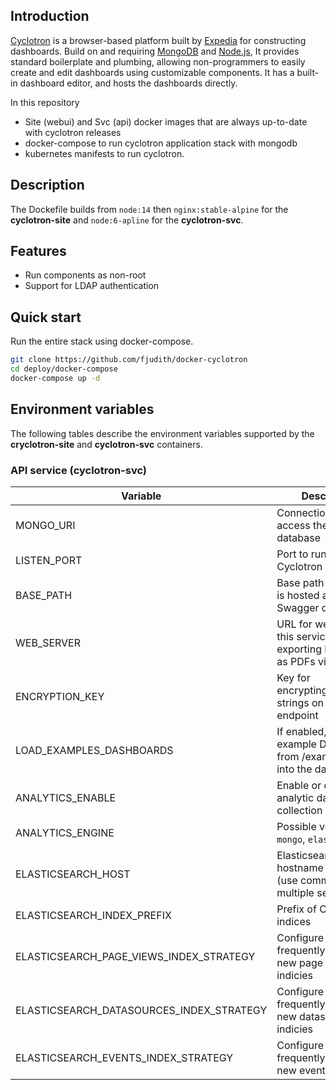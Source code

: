 ## Introduction

[Cyclotron](https://cyclotron.io) is a browser-based platform built by [Expedia](https://expedia.com) for constructing dashboards. Build on and requiring [MongoDB](https://mongdb.com) and [Node.js](https://nodejs.org), It provides standard boilerplate and plumbing, allowing non-programmers to easily create and edit dashboards using customizable components. It has a built-in dashboard editor, and hosts the dashboards directly.

In this repository

* Site (webui) and Svc (api) docker images that are always up-to-date with cyclotron releases
* docker-compose to run cyclotron application stack with mongodb
* kubernetes manifests to run cyclotron.

## Description

The Dockefile builds from `node:14` then `nginx:stable-alpine` for the **cyclotron-site** and `node:6-apline` for the **cyclotron-svc**.

## Features

* Run components as non-root
* Support for LDAP authentication

## Quick start

Run the entire stack using docker-compose.

```bash
git clone https://github.com/fjudith/docker-cyclotron
cd deploy/docker-compose
docker-compose up -d
```

## Environment variables

The following tables describe the environment variables supported by the **cryclotron-site** and **cyclotron-svc** containers.


### API service (cyclotron-svc)

Variable | Description | Default
-------- | ----------- | -------
MONGO_URI | Connection string to access the MongoDB database | `mongo://mongodb:27017/cyclotron`
LISTEN_PORT | Port to run the Cyclotron Service on | `8087`
BASE_PATH | Base path this server is hosted at; used by Swagger docs | `/`
WEB_SERVER | URL for website using this service; Used for exporting Dashboards as PDFs via CasperJS | `http://cyclotron-site`
ENCRYPTION_KEY | Key for encrypting/decrypting strings on the /crypto endpoint | `""`
LOAD_EXAMPLES_DASHBOARDS | If enabled, loads example Dashboards from /examples folder into the database | `True`
ANALYTICS_ENABLE | Enable or disable analytic data collection | `False`
ANALYTICS_ENGINE | Possible values: `mongo`, `elasticsearch` | `mongo`
ELASTICSEARCH_HOST | Elasticsearch server hostname and port (use comma `","` for multiple server) | `elasticsearch:9200`
ELASTICSEARCH_INDEX_PREFIX | Prefix of Cyclotron indices | `cyclotron`
ELASTICSEARCH_PAGE_VIEWS_INDEX_STRATEGY | Configure how frequently to rotate to new page views indicies | `monthly`
ELASTICSEARCH_DATASOURCES_INDEX_STRATEGY | Configure how frequently to rotate to new datasources indicies | `monthly`
ELASTICSEARCH_EVENTS_INDEX_STRATEGY | Configure how frequently to rotate to new event indicies | `yearly`
